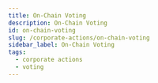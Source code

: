 ```yaml
---
title: On-Chain Voting
description: On-Chain Voting
id: on-chain-voting
slug: /corporate-actions/on-chain-voting
sidebar_label: On-Chain Voting
tags:
  - corporate actions
  - voting
---
```

